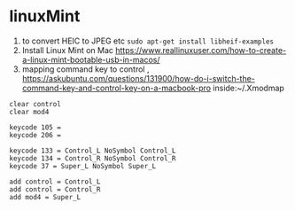 # linuxMint

1. to convert HEIC to JPEG etc
`sudo apt-get install libheif-examples`
2. Install Linux Mint on Mac
https://www.reallinuxuser.com/how-to-create-a-linux-mint-bootable-usb-in-macos/
3. mapping command key to control , https://askubuntu.com/questions/131900/how-do-i-switch-the-command-key-and-control-key-on-a-macbook-pro
inside:~/.Xmodmap

```
clear control
clear mod4

keycode 105 =
keycode 206 =

keycode 133 = Control_L NoSymbol Control_L
keycode 134 = Control_R NoSymbol Control_R
keycode 37 = Super_L NoSymbol Super_L

add control = Control_L
add control = Control_R
add mod4 = Super_L
```
